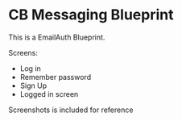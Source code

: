 # CB Messaging Blueprint 

This is a EmailAuth Blueprint.

Screens:
- Log in
- Remember password
- Sign Up
- Logged in screen

Screenshots is included for reference


